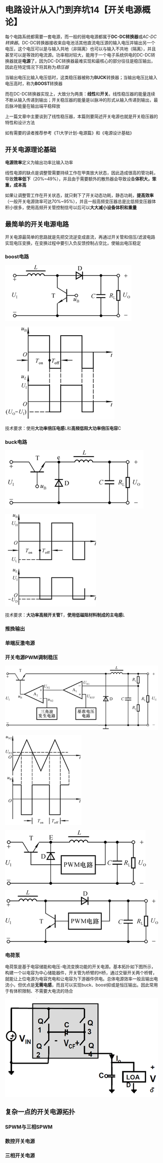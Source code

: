 # 电路设计从入门到弃坑14【开关电源概论】

每个电路系统都需要一套电源，而一般的弱电电源都属于**DC-DC转换器**或*AC-DC转换器*。DC-DC转换器接收来自电池活其他直流电压源的输入电压并输出另一个电压，这个电压可以是与输入共地（非隔离）也可以与输入不共地（隔离），并且甚至可以是等效的电流源。功率相对较大，能用于一个电子系统供电的DC-DC转换器就是**电源**了，因为DC-DC转换器最难实现和最核心的部分往往是稳压输出，因此在特定情况下将其称为*稳压器*

当输出电压比输入电压低时，这类稳压器被称为**BUCK**转换器；当输出电压比输入电压高时，称为**BOOST**转换器

而在DC-DC转换器实现上，大致分为两类：**线性**和**开关**。线性稳压器的能量连续不断从输入传递到输出；开关稳压器的能量是以脉冲的形式从输入传递到输出，最后脉冲能量在输出端平稳释放

上一篇文章中主要谈到了线性稳压器，本篇则要简述开关电源也就是开关稳压器的特性和设计方法

如有需要的读者推荐参考《TI大学计划-电源篇》和《电源设计基础》

## 开关电源理论基础

**电源效率**定义为输出功率比输入功率

线性电源的缺点是调整管需要持续工作在甲类放大状态，因此造成很高的管功耗，导致**效率低下**（20%~49%），并且由于需要额外的散热器会导致设备**体积大，笨重，成本高**

如果让调整管工作在开关状态，就只剩下了开关动态功耗，静态功耗，**提高效率**（一般开关电源效率可达70%~95%），并且一般高频变压器总是比低频变压器体积小很多，使用高频开关管控制信号以后可以**大大减小设备体积和重量**





## 最简单的开关电源电路

开关电源最简单的思路就是先把交流逆变成直流，再通过开关管和倍压/滤波电路实现电压变换，在变换过程中要引入负反馈控制占空比，使输出电压稳定



### boost电路



![image-20211212165958057](电路设计从入门到弃坑14【开关电源概论】.assets/image-20211212165958057.png)







![image-20211217214838964](电路设计从入门到弃坑14【开关电源概论】.assets/image-20211217214838964.png)







技术要求：使用**大功率倍压电感**L和**高频低阻大功率倍压电容**C





### buck电路





![image-20211212165945628](电路设计从入门到弃坑14【开关电源概论】.assets/image-20211212165945628.png)



![image-20211217214703841](电路设计从入门到弃坑14【开关电源概论】.assets/image-20211217214703841.png)





技术要求：**大功率高频开关管**T，**使用低磁阻材料制成的主电感**L







### 推挽输出









### 单端反激电源





### 开关电源PWM调制稳压



![image-20211212170055548](电路设计从入门到弃坑14【开关电源概论】.assets/image-20211212170055548.png)



![image-20211217214820771](电路设计从入门到弃坑14【开关电源概论】.assets/image-20211217214820771.png)













![image-20211212170112422](电路设计从入门到弃坑14【开关电源概论】.assets/image-20211212170112422.png)









![image-20211212170029147](电路设计从入门到弃坑14【开关电源概论】.assets/image-20211212170029147.png)







### 电荷泵

电荷泵是基于电容储能和电压-电流变换功能的开关电源。基本拓扑如下图所示，构建一个以电容为中心储能器件，开关管为桥臂的H桥，通过交替开关两个桥臂，就能让上位电源为电容充电和让电容为下游器件供电。总体电源效率一般且输出电流小，但优点是**无需电感**，而且可以实现buck、boost抑或是恒压输出。因此常用于有体积限制、不需要大电流的场合

![image-20220813120556770](电路设计从入门到弃坑14【开关电源概论】.assets/image-20220813120556770.png)





## 复杂一点的开关电源拓扑







### SPWM与三相SPWM









### 数控开关电源







### 三相开关电源









